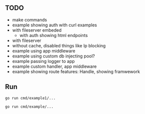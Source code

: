 ## TODO

- make commands
- example showing auth  with curl examples
- with fileserver embeded
    - with auth showing html endpoints
- with fileserver 
- without cache, disabled things like Ip blocking
- example using app middleware
- example using custom db injecting pool?
- example passing logger to app
- example custom handler, app middleware
- example showing route features: Handle, showing framwework 

## Run

    go run cmd/example1/...

    go run cmd/example/...
